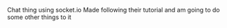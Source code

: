 Chat thing using socket.io
Made following their tutorial and am going to do some other things to it
